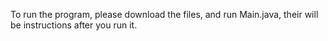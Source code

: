 To run the program, please download the files, and run Main.java, their will be instructions after you run it. 
